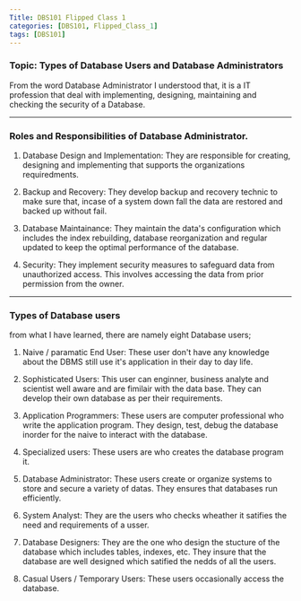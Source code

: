 ```yaml
---
Title: DBS101 Flipped Class 1
categories: [DBS101, Flipped_Class_1]
tags: [DBS101]
---
```

### Topic: Types of Database Users and Database Administrators


From the word Database Administrator I understood that, it is a IT profession that deal with implementing, designing, maintaining and checking the security of a Database.

---
### Roles and Responsibilities of Database Administrator.

1. Database Design and Implementation: They are responsible for creating, designing and implementing  that supports the organizations requiredments.

2. Backup and Recovery: They develop backup and recovery technic to make sure that, incase of a system down fall the data are restored and backed up without fail.

3. Database Maintainance: They maintain the data's configuration which includes the index rebuilding, database reorganization and regular updated to keep the optimal performance of the database.

4. Security: They implement security measures to safeguard data from unauthorized access. This involves accessing the data from prior permission from the owner.

---
### Types of Database users

from what I have learned, there are namely eight Database users;

1. Naive / paramatic End User: These user don't have any knowledge about the  DBMS still use it's application in their day to day life.

2. Sophisticated Users: This user can enginner, business analyte and scientist well aware and are fimilair with the data base. They can develop their own database as per their requirements.

3. Application Programmers: These users are computer professional who write the application program. They design, test, debug the database inorder for the naive to interact with the database.

4. Specialized users: These users are who creates the database program it.

5. Database Administrator: These users create or organize systems to store and secure a variety of datas. They ensures that databases run efficiently.

6. System Analyst: They are the users who checks wheather it satifies the need and requirements of a usser.

7. Database Designers: They are the one who design the stucture of the database which includes tables, indexes, etc. They insure that the database are well designed which satified the nedds of all the users.

8. Casual Users / Temporary Users: These users occasionally access the database.


